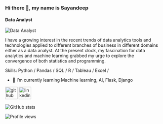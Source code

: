 ### Hi there 👋, my name is Sayandeep
#### Data Analyst
![Data Analyst](https://media-exp1.licdn.com/dms/image/C5616AQHStwUwcEE_fg/profile-displaybackgroundimage-shrink_200_800/0/1622669153587?e=1647475200&v=beta&t=ZvsJpwCsmmD-KLsnRpjD3zAPyvspgfauA2bNZ3RZcUk)

I have a growing interest in the recent trends of data analytics tools and technologies applied to different branches of business in different domains either as a data analyst. At the present clock, my fascination for data analytics and machine learning grabbed my urge to explore the convergence of both statistics and programming.

Skills: Python / Pandas / SQL / R / Tableau / Excel / 

- 🌱 I’m currently learning Machine learning, AI, Flask, Django 


[<img src='https://cdn.jsdelivr.net/npm/simple-icons@3.0.1/icons/github.svg' alt='github' height='40'>](https://github.com/Sayandeep-Datascience)  [<img src='https://cdn.jsdelivr.net/npm/simple-icons@3.0.1/icons/linkedin.svg' alt='linkedin' height='40'>](https://www.linkedin.com/in/https://www.linkedin.com/in/sayandeepsinha16//)  

![GitHub stats](https://github-readme-stats.vercel.app/api?username=Sayandeep-Datascience&show_icons=true)  

![Profile views](https://gpvc.arturio.dev/Sayandeep-Datascience)  
